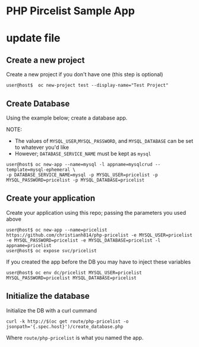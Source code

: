 # PHP Pircelist Sample App
# update file

## Create a new project

Create a new project if you don't have one (this step is optional)
```
user@host$  oc new-project test --display-name="Test Project"
```

## Create Database 

Using the example below; create a database app.

NOTE: 
  * The values of `MYSQL_USER`,`MYSQL_PASSWORD`, and `MYSQL_DATABASE` can be set to whatever you'd like
  * However; `DATABASE_SERVICE_NAME` must be kept as `mysql`

```
user@host$ oc new-app --name=mysql -l appname=mysqlcrud --template=mysql-ephemeral \ 
-p DATABASE_SERVICE_NAME=mysql -p MYSQL_USER=pricelist -p MYSQL_PASSWORD=pricelist -p MYSQL_DATABASE=pricelist
```

## Create your application

Create your application using this repo; passing the parameters you used above
```
user@host$ oc new-app --name=pricelist https://github.com/christianh814/php-pricelist -e MYSQL_USER=pricelist -e MYSQL_PASSWORD=pricelist -e MYSQL_DATABASE=pricelist -l appname=pricelist
user@host$ oc expose svc/pricelist
```

If you created the app before the DB you may have to inject these variables
```
user@host$ oc env dc/pricelist MYSQL_USER=pricelist MYSQL_PASSWORD=pricelist MYSQL_DATABASE=pricelist
```
## Initialize the database 

Initialize the DB with a curl cummand

```
curl -k http://$(oc get route/php-pricelist -o jsonpath='{.spec.host}')/create_database.php
```

Where `route/php-pricelist` is what you named the app.
